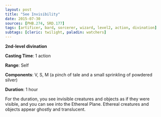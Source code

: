 ```yaml
---
layout: post
title: "See Invisibility"
date: 2015-07-30
sources: [PHB.274, SRD.177]
tags: [artificer, bard, sorcerer, wizard, level2, action, divination]
subtags: [cleric: twilight, paladin: watchers]
---
```


**2nd-level divination**

**Casting Time**: 1 action

**Range**: Self

**Components**: V, S, M (a pinch of tale and a small sprinkling of powdered silver)

**Duration**: 1 hour

For the duration, you see invisible creatures and objects as if they were visible, and you can see into the Ethereal Plane. Ethereal creatures and objects appear ghostly and translucent.
